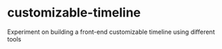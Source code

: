 # customizable-timeline
Experiment on building a front-end customizable timeline using different tools
